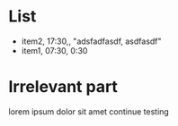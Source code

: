 # List
- item2, 17:30,, "adsfadfasdf, asdfasdf"
- item1, 07:30, 0:30

# Irrelevant part
lorem ipsum dolor sit amet
continue testing
